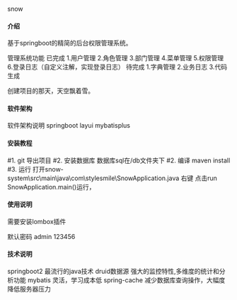 snow

#### 介绍
基于springboot的精简的后台权限管理系统。

管理系统功能
已完成
1.用户管理 2.角色管理 3.部门管理 4.菜单管理 5.权限管理 
6.登录日志（自定义注解，实现登录日志）
待完成
1.字典管理 2.业务日志 3.代码生成

创建项目的那天，天空飘着雪。
#### 软件架构
软件架构说明
springboot
layui
mybatisplus

#### 安装教程

#1. git 导出项目
#2. 安装数据库 数据库sql在/db文件夹下
#2. 编译
maven install
#3. 运行
打开snow-system\src\main\java\com\stylesmile\SnowApplication.java
右键 点击run SnowApplication.main()运行，
#### 使用说明
需要安装lombox插件

默认密码 admin 123456

#### 技术说明
springboot2 最流行的java技术
druid数据源 强大的监控特性,多维度的统计和分析功能
mybatis  灵活，学习成本低
spring-cache 减少数据库查询操作，大幅度降低服务器压力
